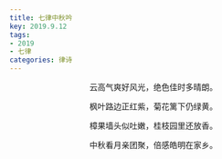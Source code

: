 ```yaml
---
title: 七律中秋吟
key: 2019.9.12
tags: 
- 2019
- 七律
categories: 律诗
---
```


<p align="center">云高气爽好风光，绝色佳时多晴朗。
</p>
<p align="center">枫叶路边正红紫，菊花篱下仍绿黄。
</p>
<p align="center">樟果墙头似吐嫩，桂枝园里还放香。
</p>
<p align="center">中秋看月亲团聚，倍感皓明在家乡。
</p>
